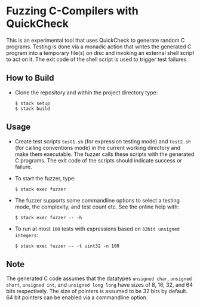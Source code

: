 # Fuzzing C-Compilers with QuickCheck

This is an experimental tool that uses QuickCheck to generate random C programs. Testing is done via a monadic action that writes the generated C program into a temporary file(s) on disc and invoking an external shell script to act on it. The exit code of the shell script is used to trigger test failures.


## How to Build

- Clone the repository and within the project directory type:

      $ stack setup
      $ stack build

## Usage

- Create test scripts `test1.sh` (for expression testing mode) and `test2.sh` (for calling conventions mode) in the current working directory and make them executable. The fuzzer calls these scripts with the generated C programs. The exit code of the scripts should indicate success or failure.

- To start the fuzzer, type:

      $ stack exec fuzzer

- The fuzzer supports some commandline options to select a testing mode, the complexity, and test count etc. See the online help with:

      $ stack exec fuzzer -- -h

- To run at most `100` tests with expressions based on `32bit unsigned integers`:

      $ stack exec fuzzer -- -t uint32 -n 100


## Note

The generated C code assumes that the datatypes `unsigned char`, `unsigned short`, `unsigned int`, and `unsigned long long` have sizes of 8, 16, 32, and 64 bits respectively. The size of pointers is assumed to be 32 bits by default. 64 bit pointers can be enabled via a commandline option.
